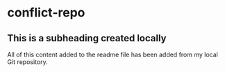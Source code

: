 # conflict-repo

## This is a subheading created locally

All of this content added to the readme file has been added from my local Git repository.

